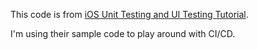 This code is from [iOS Unit Testing and UI Testing Tutorial](https://www.kodeco.com/21020457-ios-unit-testing-and-ui-testing-tutorial). 

I'm using their sample code to play around with CI/CD.
